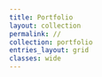 ```yaml
---
title: Portfolio
layout: collection
permalink: //
collection: portfolio
entries_layout: grid
classes: wide
---
```

